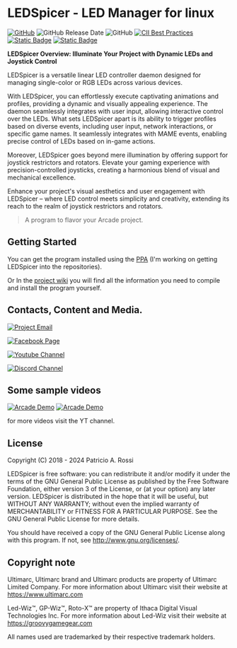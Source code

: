 # LEDSpicer - LED Manager for linux

[![GitHub](https://img.shields.io/github/v/release/meduzapat/LEDSpicer?color=blueviolet)](https://github.com/meduzapat/LEDSpicer/releases/latest)
![GitHub Release Date](https://img.shields.io/github/release-date/meduzapat/LEDSpicer)
![GitHub](https://img.shields.io/github/license/meduzapat/LEDSpicer?color=blue)
[![CII Best Practices](https://bestpractices.coreinfrastructure.org/projects/3183/badge)](https://bestpractices.coreinfrastructure.org/projects/3183)
[![Static Badge](https://img.shields.io/badge/Donations_are_welcome-gray?logo=paypal&labelColor=rgb(255%2C%20209%2C%2064))](https://www.paypal.com/cgi-bin/webscr?cmd=_s-xclick&hosted_button_id=LVNVCXN4NKWP8)
[![Static Badge](https://img.shields.io/badge/OH-rgb(90%2C%2042%2C%20130)?label=Project%20Summary&labelColor=gray)](https://openhub.net/p/ledspicer)

**LEDSpicer Overview: Illuminate Your Project with Dynamic LEDs and Joystick Control**

LEDSpicer is a versatile linear LED controller daemon designed for managing single-color or RGB LEDs across various devices.

With LEDSpicer, you can effortlessly execute captivating animations and profiles, providing a dynamic and visually appealing experience. The daemon seamlessly integrates with user input, allowing interactive control over the LEDs. What sets LEDSpicer apart is its ability to trigger profiles based on diverse events, including user input, network interactions, or specific game names. It seamlessly integrates with MAME events, enabling precise control of LEDs based on in-game actions.

Moreover, LEDSpicer goes beyond mere illumination by offering support for joystick restrictors and rotators. Elevate your gaming experience with precision-controlled joysticks, creating a harmonious blend of visual and mechanical excellence.

Enhance your project's visual aesthetics and user engagement with LEDSpicer – where LED control meets simplicity and creativity, extending its reach to the realm of joystick restrictors and rotators.

>A program to flavor your Arcade project.

## Getting Started

You can get the program installed using the [PPA](https://launchpad.net/~meduzapat/+archive/ubuntu/ledspicer) (I'm working on getting LEDSpicer into the repositories).

Or In the [project wiki](https://github.com/meduzapat/LEDSpicer/wiki/) you will find 
all the information you need to compile and install the program yourself.

## Contacts, Content and Media.

[![Project Email](https://img.shields.io/badge/MeduZaPaT-meduzapat@users.sourceforge.net-orange.svg?logo=minutemailer&logoColor=White)](mailto:meduzapat@users.sourceforge.net)

[![Facebook Page](https://img.shields.io/badge/Visit%20the-Facebook%20page-blue?logo=facebook)](https://www.facebook.com/LEDSpicer-2393969390678210)

[![Youtube Channel](https://img.shields.io/badge/Visit%20the-Youtube%20Channel-red?logo=youtube)](https://www.youtube.com/playlist?list=PLKqGl2gHvQPSnCl0zcyKkzd4-E6xux-Zi)

[![Discord Channel](https://img.shields.io/discord/1187485303313809528?logo=discord&logoColor=%235865F2&label=Discord%20Channel)](https://discord.gg/m4D2QVXqm6
)

## Some sample videos

[![Arcade Demo](http://img.youtube.com/vi/DbuePBl1W0Y/0.jpg)](https://youtu.be/DbuePBl1W0Y)
[![Arcade Demo](http://img.youtube.com/vi/l4lzksatgVA/0.jpg)](https://youtu.be/l4lzksatgVA)

for more videos visit the YT channel.

## License

Copyright (C) 2018 - 2024 Patricio A. Rossi

LEDSpicer is free software: you can redistribute it and/or modify it
under the terms of the GNU General Public License as published by the
Free Software Foundation, either version 3 of the License, or
(at your option) any later version.
LEDSpicer is distributed in the hope that it will be useful, but
WITHOUT ANY WARRANTY; without even the implied warranty of
MERCHANTABILITY or FITNESS FOR A PARTICULAR PURPOSE.
See the GNU General Public License for more details.

You should have received a copy of the GNU General Public License along
with this program. If not, see <http://www.gnu.org/licenses/>.

## Copyright note

Ultimarc, Ultimarc brand and Ultimarc products are property of Ultimarc Limited Company.
For more information about Ultimarc visit their website at https://www.ultimarc.com

Led-Wiz™, GP-Wiz™, Roto-X™ are property of Ithaca Digital Visual Technologies Inc.
For more information about Led-Wiz visit their website at https://groovygamegear.com

All names used are trademarked by their respective trademark holders.
